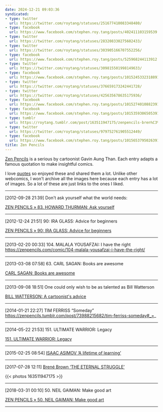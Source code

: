 ```yaml
---
date: 2024-12-21 09:03:36
syndicated:
- type: twitter
  url: https://twitter.com/roytang/statuses/251677410083348480/
- type: facebook
  url: https://www.facebook.com/stephen.roy.tang/posts/402411103159539
- type: twitter
  url: https://twitter.com/roytang/statuses/283208330275602433/
- type: twitter
  url: https://twitter.com/roytang/statuses/303905166707552256/
- type: facebook
  url: https://www.facebook.com/stephen.roy.tang/posts/525968244113912
- type: twitter
  url: https://twitter.com/roytang/statuses/309815501998149633/
- type: facebook
  url: https://www.facebook.com/stephen.roy.tang/posts/10152453323188912
- type: twitter
  url: https://twitter.com/roytang/statuses/376659173242441728/
- type: twitter
  url: https://twitter.com/roytang/statuses/425635678635175936/
- type: facebook
  url: https://www.facebook.com/stephen.roy.tang/posts/10152740108823912
- type: facebook
  url: https://www.facebook.com/stephen.roy.tang/posts/10153593065053912
- type: tumblr
  url: https://roytang.tumblr.com/post/163511947175/zenpencils-bren%C3%A9-brown-the-eternal
- type: twitter
  url: https://twitter.com/roytang/statuses/979752761905512449/
- type: facebook
  url: https://www.facebook.com/stephen.roy.tang/posts/10156537950263912
title: Zen Pencils
---
```


[Zen Pencils](https://www.zenpencils.com/) is a serious by cartoonist Gavin Aung Than. Each entry adapts a famous quotation to make insightful comics.

I love [quotes](../../quotes/) so enjoyed these and shared them a lot. Unlike other webcomics, I won't archive all the images here because each entry has a lot of images. So a lot of these are just links to the ones I liked.

---

<time id="251677410083348480">[2012-09-28 21:39] </time> Don't ask yourself what the world needs:

[ZEN PENCILS » 83. HOWARD THURMAN: Ask yourself](https://zenpencils.com/comic/83-howard-thurman-ask-yourself/)



---

<time id="283208330275602433">[2012-12-24 21:51] </time> 90: IRA GLASS: Advice for beginners

[ZEN PENCILS » 90: IRA GLASS: Advice for beginners](https://zenpencils.com/comic/90-ira-glass-advice-for-beginners/)

---

<time id="303905166707552256">[2013-02-20 00:33] </time> 104. MALALA YOUSAFZAI: I have the right  https://zenpencils.com/comic/104-malala-yousafzai-i-have-the-right/

---

<time id="525968244113912">[2013-03-08 07:58] </time> 63. CARL SAGAN: Books are awesome  

[CARL SAGAN: Books are awesome](http://zenpencils.com/comic/63-carl-sagan-books-are-awesome/)

---

<time id="10152453323188912">[2013-09-08 18:51] </time> One could only wish to be as talented as Bill Watterson

[BILL WATTERSON: A cartoonist's advice](http://zenpencils.com/comic/128-bill-watterson-a-cartoonists-advice/)

---

<time id="425635678635175936">[2014-01-21 22:27] </time> TIM FERRISS “Someday” https://zenpencils.tumblr.com/post/73988215682/tim-ferriss-someday#_=_

---

<time id="151-ultimate-warrior-legacy">[2014-05-22 21:53] </time> 151. ULTIMATE WARRIOR: Legacy

[151. ULTIMATE WARRIOR: Legacy](http://zenpencils.com/comic/151-ultimate-warrior-legacy/)



---

<time id="10153593065053912">[2015-02-25 08:54] </time> [ISAAC ASIMOV ‘A lifetime of learning’](https://zenpencils.tumblr.com/post/111998674726/isaac-asimov-a-lifetime-of-learning)

---

<time id="163511947175">[2017-07-28 12:11] </time> [Brené Brown ‘THE ETERNAL STRUGGLE’](http://zenpencils.com/comic/brenebrown/)

{{< photos 163511947175 >}}

---

<time id="979752761905512449">[2018-03-31 00:10] </time> 50. NEIL GAIMAN: Make good art



[ZEN PENCILS » 50. NEIL GAIMAN: Make good art](https://zenpencils.com/comic/50-neil-gaiman-make-good-art/)



---